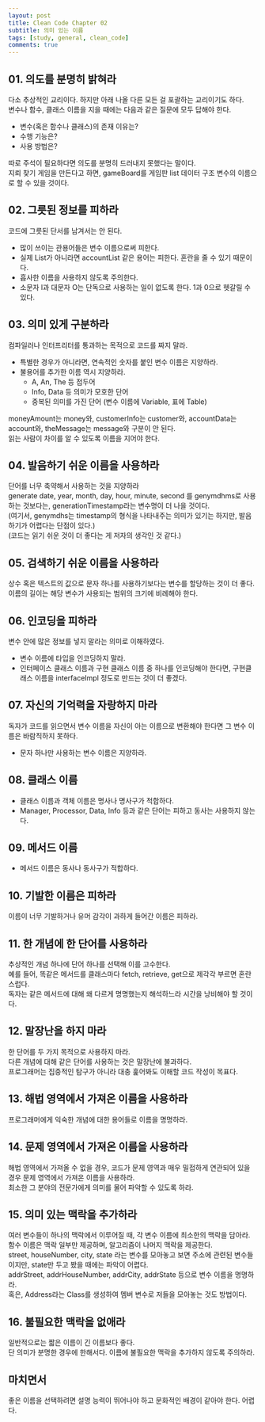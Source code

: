 ```yaml
---
layout: post
title: Clean Code Chapter 02
subtitle: 의미 있는 이름
tags: [study, general, clean_code]
comments: true
---
```


## 01. 의도를 분명히 밝혀라

다소 추상적인 교리이다. 하지만 아래 나올 다른 모든 걸 포괄하는 교리이기도 하다.  
변수나 함수, 클래스 이름을 지을 때에는 다음과 같은 질문에 모두 답해야 한다.

* 변수(혹은 함수나 클래스)의 존재 이유는?
* 수행 기능은?
* 사용 방법은?

따로 주석이 필요하다면 의도를 분명히 드러내지 못했다는 말이다.  
지뢰 찾기 게임을 만든다고 하면, gameBoard를 게임판 list 데이터 구조 변수의 이름으로 할 수 있을 것이다.

## 02. 그릇된 정보를 피하라

코드에 그릇된 단서를 남겨서는 안 된다.

* 많이 쓰이는 관용어들은 변수 이름으로써 피한다.
* 실제 List가 아니라면 accountList 같은 용어는 피한다. 혼란을 줄 수 있기 때문이다.
* 흡사한 이름을 사용하지 않도록 주의한다.
* 소문자 l과 대문자 O는 단독으로 사용하는 일이 없도록 한다. 1과 0으로 헷갈릴 수 있다.

## 03. 의미 있게 구분하라

컴파일러나 인터프리터를 통과하는 목적으로 코드를 짜지 말라.

* 특별한 경우가 아니라면, 연속적인 숫자를 붙인 변수 이름은 지양하라.
* 불용어를 추가한 이름 역시 지양하라.
  * A, An, The 등 접두어
  * Info, Data 등 의미가 모호한 단어
  * 중복된 의미를 가진 단어 (변수 이름에 Variable, 표에 Table)

moneyAmount는 money와, customerInfo는 customer와, accountData는 account와, theMessage는 message와 구분이 안 된다.  
읽는 사람이 차이를 알 수 있도록 이름을 지어야 한다.

## 04. 발음하기 쉬운 이름을 사용하라

단어를 너무 축약해서 사용하는 것을 지양하라  
generate date, year, month, day, hour, minute, second 를 genymdhms로 사용하는 것보다는, generationTimestamp라는 변수명이 더 나을 것이다.  
(여기서, genymdhs는 timestamp의 형식을 나타내주는 의미가 있기는 하지만, 발음하기가 어렵다는 단점이 있다.)  
(코드는 읽기 쉬운 것이 더 좋다는 게 저자의 생각인 것 같다.)

## 05. 검색하기 쉬운 이름을 사용하라

상수 혹은 텍스트의 값으로 문자 하나를 사용하기보다는 변수를 할당하는 것이 더 좋다.  
이름의 길이는 해당 변수가 사용되는 범위의 크기에 비례해야 한다.

## 06. 인코딩을 피하라

변수 안에 많은 정보를 넣지 말라는 의미로 이해하였다.

* 변수 이름에 타입을 인코딩하지 말라.  
* 인터페이스 클래스 이름과 구현 클래스 이름 중 하나를 인코딩해야 한다면, 구현클래스 이름을 interfaceImpl 정도로 만드는 것이 더 좋겠다.

## 07. 자신의 기억력을 자랑하지 마라

독자가 코드를 읽으면서 변수 이름을 자신이 아는 이름으로 변환해야 한다면 그 변수 이름은 바람직하지 못하다.

* 문자 하나만 사용하는 변수 이름은 지양하라.

## 08. 클래스 이름

* 클래스 이름과 객체 이름은 명사나 명사구가 적합하다.
* Manager, Processor, Data, Info 등과 같은 단어는 피하고 동사는 사용하지 않는다.

## 09. 메서드 이름

* 메서드 이름은 동사나 동사구가 적합하다.

## 10. 기발한 이름은 피하라

이름이 너무 기발하거나 유머 감각이 과하게 들어간 이름은 피하라.

## 11. 한 개념에 한 단어를 사용하라

추상적인 개념 하나에 단어 하나를 선택해 이를 고수한다.  
예를 들어, 똑같은 메서드를 클래스마다 fetch, retrieve, get으로 제각각 부르면 혼란스럽다.  
독자는 같은 메서드에 대해 왜 다르게 명명했는지 해석하느라 시간을 낭비해야 할 것이다.

## 12. 말장난을 하지 마라

한 단어를 두 가지 목적으로 사용하지 마라.  
다른 개념에 대해 같은 단어를 사용하는 것은 말장난에 불과하다.  
프로그래머는 집중적인 탐구가 아니라 대충 훑어봐도 이해할 코드 작성이 목표다.

## 13. 해법 영역에서 가져온 이름을 사용하라

프로그래머에게 익숙한 개념에 대한 용어들로 이름을 명명하라.

## 14. 문제 영역에서 가져온 이름을 사용하라

해법 영역에서 가져올 수 없을 경우, 코드가 문제 영역과 매우 밀접하게 연관되어 있을 경우 문제 영역에서 가져온 이름을 사용하라.  
최소한 그 분야의 전문가에게 의미를 물어 파악할 수 있도록 하라.

## 15. 의미 있는 맥락을 추가하라

여러 변수들이 하나의 맥락에서 이루어질 때, 각 변수 이름에 최소한의 맥락을 담아라.  
함수 이름은 맥락 일부만 제공하며, 알고리즘이 나머지 맥락을 제공한다.  
street, houseNumber, city, state 라는 변수를 모아놓고 보면 주소에 관련된 변수들이지만, state만 두고 봤을 때에는 파악이 어렵다.  
addrStreet, addrHouseNumber, addrCity, addrState 등으로 변수 이름을 명명하라.  
혹은, Address라는 Class를 생성하여 멤버 변수로 저들을 모아놓는 것도 방법이다.

## 16. 불필요한 맥락을 없애라

일반적으로는 짧은 이름이 긴 이름보다 좋다.  
단 의미가 분명한 경우에 한해서다. 이름에 불필요한 맥락을 추가하지 않도록 주의하라.

## 마치면서

좋은 이름을 선택하려면 설명 능력이 뛰어나야 하고 문화적인 배경이 같아야 한다. 어렵다.
